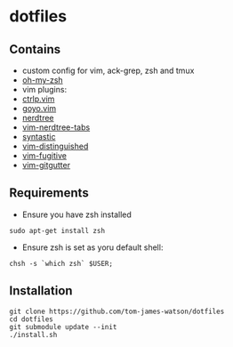 # dotfiles

## Contains

- custom config for vim, ack-grep, zsh and tmux
- [oh-my-zsh](https://github.com/robbyrussell/oh-my-zsh)
- vim plugins:
 - [ctrlp.vim](https://github.com/kien/ctrlp.vim)
 - [goyo.vim](https://github.com/junegunn/goyo.vim)
 - [nerdtree](https://github.com/scrooloose/nerdtree)
 - [vim-nerdtree-tabs](https://github.com/jistr/vim-nerdtree-tabs)
 - [syntastic](https://github.com/scrooloose/syntastic)
 - [vim-distinguished](https://github.com/Lokaltog/vim-distinguished)
 - [vim-fugitive](https://github.com/tpope/vim-fugitive)
 - [vim-gitgutter](https://github.com/airblade/vim-gitgutter)

## Requirements

- Ensure you have zsh installed
```
sudo apt-get install zsh
```
- Ensure zsh is set as yoru default shell:
```
chsh -s `which zsh` $USER;
```

## Installation

```
git clone https://github.com/tom-james-watson/dotfiles
cd dotfiles
git submodule update --init
./install.sh
```
